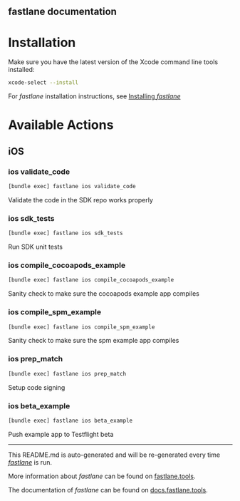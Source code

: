 fastlane documentation
----

# Installation

Make sure you have the latest version of the Xcode command line tools installed:

```sh
xcode-select --install
```

For _fastlane_ installation instructions, see [Installing _fastlane_](https://docs.fastlane.tools/#installing-fastlane)

# Available Actions

## iOS

### ios validate_code

```sh
[bundle exec] fastlane ios validate_code
```

Validate the code in the SDK repo works properly

### ios sdk_tests

```sh
[bundle exec] fastlane ios sdk_tests
```

Run SDK unit tests

### ios compile_cocoapods_example

```sh
[bundle exec] fastlane ios compile_cocoapods_example
```

Sanity check to make sure the cocoapods example app compiles

### ios compile_spm_example

```sh
[bundle exec] fastlane ios compile_spm_example
```

Sanity check to make sure the spm example app compiles

### ios prep_match

```sh
[bundle exec] fastlane ios prep_match
```

Setup code signing

### ios beta_example

```sh
[bundle exec] fastlane ios beta_example
```

Push example app to Testflight beta

----

This README.md is auto-generated and will be re-generated every time [_fastlane_](https://fastlane.tools) is run.

More information about _fastlane_ can be found on [fastlane.tools](https://fastlane.tools).

The documentation of _fastlane_ can be found on [docs.fastlane.tools](https://docs.fastlane.tools).
